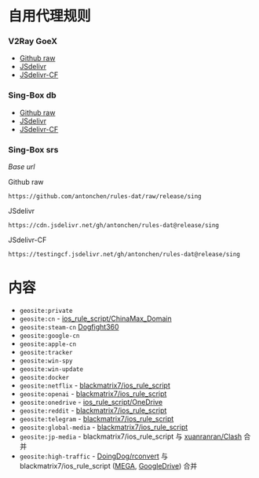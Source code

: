 # 自用代理规则
### V2Ray GoeX
  - [Github raw](https://github.com/antonchen/rules-dat/raw/release/geosite-lite.dat)
  - [JSdelivr](https://cdn.jsdelivr.net/gh/antonchen/rules-dat@release/geosite-lite.dat)
  - [JSdelivr-CF](https://testingcf.jsdelivr.net/gh/antonchen/rules-dat@release/geosite-lite.dat)
### Sing-Box db
  - [Github raw](https://github.com/antonchen/rules-dat/raw/release/geosite-lite.db)
  - [JSdelivr](https://cdn.jsdelivr.net/gh/antonchen/rules-dat@release/geosite-lite.db)
  - [JSdelivr-CF](https://testingcf.jsdelivr.net/gh/antonchen/rules-dat@release/geosite-lite.db)
### Sing-Box srs

*Base url*

Github raw
```
https://github.com/antonchen/rules-dat/raw/release/sing
```
JSdelivr
```
https://cdn.jsdelivr.net/gh/antonchen/rules-dat@release/sing
```
JSdelivr-CF
```
https://testingcf.jsdelivr.net/gh/antonchen/rules-dat@release/sing
```

# 内容
  - `geosite:private`
  - `geosite:cn` - [ios_rule_script/ChinaMax_Domain](https://github.com/blackmatrix7/ios_rule_script/tree/master/rule/Clash/ChinaMax)
  - `geosite:steam-cn` [Dogfight360](https://www.dogfight360.com/blog/knowledge-base/%e5%a6%82%e4%bd%95%e6%8f%90%e9%ab%98steam%e7%9a%84%e4%b8%8b%e8%bd%bd%e9%80%9f%e5%ba%a6%e4%b8%ad%e5%9b%bd%e5%a4%a7%e9%99%86%e5%9c%b0%e5%8c%ba/)
  - `geosite:google-cn`
  - `geosite:apple-cn`
  - `geosite:tracker`
  - `geosite:win-spy`
  - `geosite:win-update`
  - `geosite:docker`
  - `geosite:netflix` - [blackmatrix7/ios_rule_script](https://github.com/blackmatrix7/ios_rule_script/tree/master/rule/Clash/Netflix)
  - `geosite:openai` - [blackmatrix7/ios_rule_script](https://github.com/blackmatrix7/ios_rule_script/tree/master/rule/Clash/OpenAI)
  - `geosite:onedrive` - [ios_rule_script/OneDrive](https://github.com/blackmatrix7/ios_rule_script/tree/master/rule/Clash/OneDrive)
  - `geosite:reddit` - [blackmatrix7/ios_rule_script](https://github.com/blackmatrix7/ios_rule_script/tree/master/rule/Clash/Reddit)
  - `geosite:telegram` - [blackmatrix7/ios_rule_script](https://github.com/blackmatrix7/ios_rule_script/tree/master/rule/Clash/Telegram)
  - `geosite:global-media` - [blackmatrix7/ios_rule_script](https://github.com/blackmatrix7/ios_rule_script/tree/master/rule/Clash/GlobalMedia)
  - `geosite:jp-media` - blackmatrix7/ios_rule_script 与 [xuanranran/Clash](https://github.com/xuanranran/Clash/blob/main/yaml/Japan_Media.yaml) 合并
  - `geosite:high-traffic` - [DoingDog/rconvert](https://github.com/DoingDog/rconvert/blob/main/static/serv/sharing.list) 与 blackmatrix7/ios_rule_script ([MEGA](https://github.com/blackmatrix7/ios_rule_script/tree/master/rule/Clash/MEGA), [GoogleDrive](https://github.com/blackmatrix7/ios_rule_script/tree/master/rule/Loon/GoogleDrive)) 合并